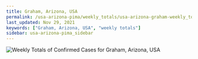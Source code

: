```yaml
---
title: Graham, Arizona, USA
permalink: /usa-arizona-pima/weekly_totals/usa-arizona-graham-weekly_totals.html
last_updated: Nov 29, 2021
keywords: ["Graham, Arizona, USA", "weekly totals"]
sidebar: usa-arizona-pima_sidebar
---
```


![Weekly Totals of Confirmed Cases for Graham, Arizona, USA](/covid_tracker/images/graphs/usa-arizona-graham-weekly_totals_graph.png)
